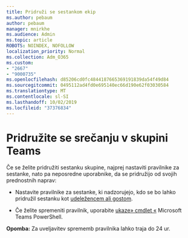 ```yaml
---
title: Pridruži se sestankom ekip
ms.author: pebaum
author: pebaum
manager: mnirkhe
ms.audience: Admin
ms.topic: article
ROBOTS: NOINDEX, NOFOLLOW
localization_priority: Normal
ms.collection: Adm_O365
ms.custom:
- "2667"
- "9000735"
ms.openlocfilehash: d85206cd0fc4844187665369191839da54f49d84
ms.sourcegitcommit: 0495112ad4fd0e695140ec66d190e62f03030584
ms.translationtype: MT
ms.contentlocale: sl-SI
ms.lasthandoff: 10/02/2019
ms.locfileid: "37376834"
---
```

# <a name="join-a-meeting-in-teams"></a>Pridružite se srečanju v skupini Teams

Če se želite pridružiti sestanku skupine, najprej nastaviti pravilnike za sestanke, nato pa neposredne uporabnike, da se pridružijo od svojih prednostnih naprav:

- Nastavite pravilnike za sestanke, ki nadzorujejo, kdo se bo lahko pridružil sestanku kot [udeležencem ali gostom](https://docs.microsoft.com/microsoftteams/meeting-policies-in-teams#meeting-policy-settings---participants--guests). 

- Če želite spremeniti pravilnik, uporabite [ukaze» cmdlet «](https://docs.microsoft.com/en-us/microsoftteams/teams-powershell-overview) Microsoft Teams PowerShell.    

**Opomba:** Za uveljavitev sprememb pravilnika lahko traja do 24 ur.